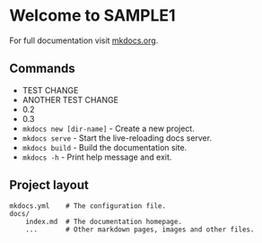 # Welcome to SAMPLE1

For full documentation visit [mkdocs.org](https://www.mkdocs.org).

## Commands

* TEST CHANGE
* ANOTHER TEST CHANGE
* 0.2
* 0.3
* `mkdocs new [dir-name]` - Create a new project.
* `mkdocs serve` - Start the live-reloading docs server.
* `mkdocs build` - Build the documentation site.
* `mkdocs -h` - Print help message and exit.

## Project layout

    mkdocs.yml    # The configuration file.
    docs/
        index.md  # The documentation homepage.
        ...       # Other markdown pages, images and other files.
